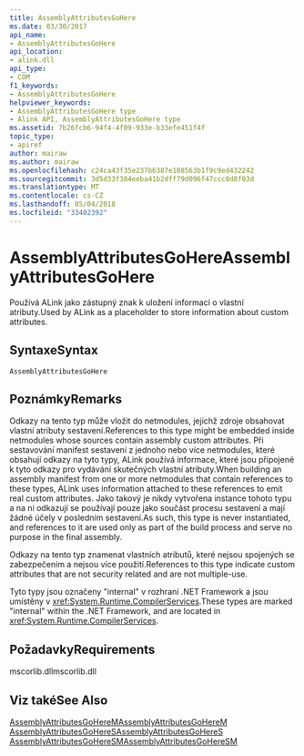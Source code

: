 ```yaml
---
title: AssemblyAttributesGoHere
ms.date: 03/30/2017
api_name:
- AssemblyAttributesGoHere
api_location:
- alink.dll
api_type:
- COM
f1_keywords:
- AssemblyAttributesGoHere
helpviewer_keywords:
- AssemblyAttributesGoHere type
- Alink API, AssemblyAttributesGoHere type
ms.assetid: 7b26fcb6-94f4-4f09-933e-b33efe451f4f
topic_type:
- apiref
author: mairaw
ms.author: mairaw
ms.openlocfilehash: c24ca43f35e237b6387e108563b1f9c9ed432242
ms.sourcegitcommit: 3d5d33f384eeba41b2dff79d096f47ccc8d8f03d
ms.translationtype: MT
ms.contentlocale: cs-CZ
ms.lasthandoff: 05/04/2018
ms.locfileid: "33402392"
---
```

# <a name="assemblyattributesgohere"></a><span data-ttu-id="f75d8-102">AssemblyAttributesGoHere</span><span class="sxs-lookup"><span data-stu-id="f75d8-102">AssemblyAttributesGoHere</span></span>
<span data-ttu-id="f75d8-103">Používá ALink jako zástupný znak k uložení informací o vlastní atributy.</span><span class="sxs-lookup"><span data-stu-id="f75d8-103">Used by ALink as a placeholder to store information about custom attributes.</span></span>  
  
## <a name="syntax"></a><span data-ttu-id="f75d8-104">Syntaxe</span><span class="sxs-lookup"><span data-stu-id="f75d8-104">Syntax</span></span>  
  
```  
AssemblyAttributesGoHere  
```  
  
## <a name="remarks"></a><span data-ttu-id="f75d8-105">Poznámky</span><span class="sxs-lookup"><span data-stu-id="f75d8-105">Remarks</span></span>  
 <span data-ttu-id="f75d8-106">Odkazy na tento typ může vložit do netmodules, jejichž zdroje obsahovat vlastní atributy sestavení.</span><span class="sxs-lookup"><span data-stu-id="f75d8-106">References to this type might be embedded inside netmodules whose sources contain assembly custom attributes.</span></span> <span data-ttu-id="f75d8-107">Při sestavování manifest sestavení z jednoho nebo více netmodules, které obsahují odkazy na tyto typy, ALink používá informace, které jsou připojené k tyto odkazy pro vydávání skutečných vlastní atributy.</span><span class="sxs-lookup"><span data-stu-id="f75d8-107">When building an assembly manifest from one or more netmodules that contain references to these types, ALink uses information attached to these references to emit real custom attributes.</span></span> <span data-ttu-id="f75d8-108">Jako takový je nikdy vytvořena instance tohoto typu a na ni odkazují se používají pouze jako součást procesu sestavení a mají žádné účely v posledním sestavení.</span><span class="sxs-lookup"><span data-stu-id="f75d8-108">As such, this type is never instantiated, and references to it are used only as part of the build process and serve no purpose in the final assembly.</span></span>  
  
 <span data-ttu-id="f75d8-109">Odkazy na tento typ znamenat vlastních atributů, které nejsou spojených se zabezpečením a nejsou více použití.</span><span class="sxs-lookup"><span data-stu-id="f75d8-109">References to this type indicate custom attributes that are not security related and are not multiple-use.</span></span>  
  
 <span data-ttu-id="f75d8-110">Tyto typy jsou označeny "internal" v rozhraní .NET Framework a jsou umístěny v <xref:System.Runtime.CompilerServices>.</span><span class="sxs-lookup"><span data-stu-id="f75d8-110">These types are marked "internal" within the .NET Framework, and are located in <xref:System.Runtime.CompilerServices>.</span></span>  
  
## <a name="requirements"></a><span data-ttu-id="f75d8-111">Požadavky</span><span class="sxs-lookup"><span data-stu-id="f75d8-111">Requirements</span></span>  
 <span data-ttu-id="f75d8-112">mscorlib.dll</span><span class="sxs-lookup"><span data-stu-id="f75d8-112">mscorlib.dll</span></span>  
  
## <a name="see-also"></a><span data-ttu-id="f75d8-113">Viz také</span><span class="sxs-lookup"><span data-stu-id="f75d8-113">See Also</span></span>  
 [<span data-ttu-id="f75d8-114">AssemblyAttributesGoHereM</span><span class="sxs-lookup"><span data-stu-id="f75d8-114">AssemblyAttributesGoHereM</span></span>](../../../../docs/framework/unmanaged-api/alink/assemblyattributesgoherem.md)  
 [<span data-ttu-id="f75d8-115">AssemblyAttributesGoHereS</span><span class="sxs-lookup"><span data-stu-id="f75d8-115">AssemblyAttributesGoHereS</span></span>](../../../../docs/framework/unmanaged-api/alink/assemblyattributesgoheres.md)  
 [<span data-ttu-id="f75d8-116">AssemblyAttributesGoHereSM</span><span class="sxs-lookup"><span data-stu-id="f75d8-116">AssemblyAttributesGoHereSM</span></span>](../../../../docs/framework/unmanaged-api/alink/assemblyattributesgoheresm.md)
